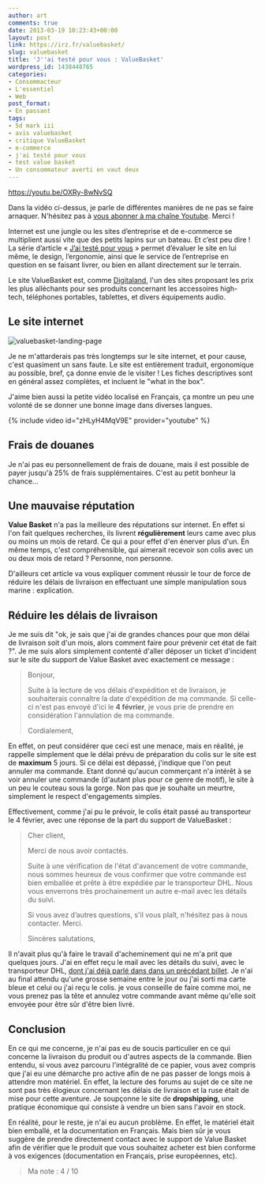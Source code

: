 ```yaml
---
author: art
comments: true
date: 2013-03-19 10:23:43+00:00
layout: post
link: https://irz.fr/valuebasket/
slug: valuebasket
title: 'J''ai testé pour vous : ValueBasket'
wordpress_id: 1438448765
categories:
- Consommacteur
- L'essentiel
- Web
post_format:
- En passant
tags:
- 5d mark iii
- avis valuebasket
- critique ValueBasket
- e-commerce
- j'ai testé pour vous
- test value basket
- Un consommateur averti en vaut deux
---
```


https://youtu.be/OXRy-8wNvSQ

Dans la vidéo ci-dessus, je parle de différentes manières de ne pas se faire arnaquer.  N'hésitez pas à [vous abonner à ma chaîne Youtube](https://www.youtube.com/user/lacostearthur?sub_confirmation=1). Merci !

Internet est une jungle ou les sites d’entreprise et de e-commerce se multiplient aussi vite que des petits lapins sur un bateau. Et c’est peu dire ! La série d’article « [J’ai testé pour vous](https://irz.fr/recherche?q=jai-teste-pour-vous) » permet d’évaluer le site en lui même, le design, l’ergonomie, ainsi que le service de l’entreprise en question en se faisant livrer, ou bien en allant directement sur le terrain.<!-- more -->

Le site ValueBasket est, comme [Digitaland](https://irz.fr/jai-teste-pour-vous-digitaland-mydigitaland), l'un des sites proposant les prix les plus alléchants pour ses produits concernant les accessoires high-tech, téléphones portables, tablettes, et divers équipements audio.



## Le site internet



![valuebasket-landing-page](https://static.irz.fr/2013/02/valuebasket-landing-page.png)

Je ne m'attarderais pas très longtemps sur le site internet, et pour cause, c'est quasiment un sans faute. Le site est entièrement traduit, ergonomique au possible, bref, ça donne envie de le visiter ! Les fiches descriptives sont en général assez complètes, et incluent le "what in the box".

J'aime bien aussi la petite vidéo localisé en Français, ça montre un peu une volonté de se donner une bonne image dans diverses langues.

{% include video id="zHLyH4MqV9E" provider="youtube" %}



## Frais de douanes



Je n'ai pas eu personnellement de frais de douane, mais il est possible de payer jusqu'à 25% de frais supplémentaires. C'est au petit bonheur la chance...



## Une mauvaise réputation



**Value Basket** n'a pas la meilleure des réputations sur internet. En effet si l'on fait quelques recherches, ils livrent **régulièrement** leurs came avec plus ou moins un mois de retard. Ce qui a pour effet d'en énerver plus d'un. En même temps, c'est compréhensible, qui aimerait recevoir son colis avec un ou deux mois de retard ? Personne, non personne.

D'ailleurs cet article va vous expliquer comment réussir le tour de force de réduire les délais de livraison en effectuant une simple manipulation sous marine : explication.



## Réduire les délais de livraison



Je me suis dit "ok, je sais que j'ai de grandes chances pour que mon délai de livraison soit d'un mois, alors comment faire pour prévenir cet état de fait ?". Je me suis alors simplement contenté d'aller déposer un ticket d'incident sur le site du support de Value Basket avec exactement ce message :



<blockquote>Bonjour,

Suite à la lecture de vos délais d'expédition et de livraison, je souhaiterais connaître la date d'expédition de ma commande. Si celle-ci n'est pas envoyé d'ici le **4 février**, je vous prie de prendre en considération l'annulation de ma commande.

Cordialement,</blockquote>



En effet, on peut considérer que ceci est une menace, mais en réalité, je rappelle simplement que le délai prévu de préparation du colis sur le site est de **maximum** 5 jours. Si ce délai est dépassé, j'indique que l'on peut annuler ma commande. Etant donné qu'aucun commerçant n'a intérêt à se voir annuler une commande (d'autant plus pour ce genre de motif), le site à un peu le couteau sous la gorge. Non pas que je souhaite un meurtre, simplement le respect d'engagements simples.

Effectivement, comme j'ai pu le prévoir, le colis était passé au transporteur le 4 février, avec une réponse de la part du support de ValueBasket :



<blockquote>Cher client,

Merci de nous avoir contactés.

Suite à une vérification de l'état d'avancement de votre commande, nous sommes heureux de vous confirmer que votre commande est bien emballée et prête à être expédiée par le transporteur DHL. Nous vous enverrons très prochainement un autre e-mail avec les détails du suivi.

Si vous avez d’autres questions, s'il vous plaît, n'hésitez pas à nous contacter. Merci.

Sincères salutations,</blockquote>



Il n'avait plus qu'à faire le travail d'acheminement qui ne m'a prit que quelques jours. J'ai en effet reçu le mail avec les détails du suivi, avec le transporteur DHL, [dont j'ai déjà parlé dans dans un précédant billet](https://irz.fr/jai-teste-pour-vous-digitaland-mydigitaland). Je n'ai au final attendu qu'une grosse semaine entre le jour ou j'ai sorti ma carte bleue et celui ou j'ai reçu le colis. je vous conseille de faire comme moi, ne vous prenez pas la tête et annulez votre commande avant même qu'elle soit envoyée pour être sûr d'être bien livré.



## Conclusion



En ce qui me concerne, je n'ai pas eu de soucis particulier en ce qui concerne la livraison du produit ou d'autres aspects de la commande. Bien entendu, si vous avez parcouru l'intégralité de ce papier, vous avez compris que j'ai eu une démarche pro active afin de ne pas passer de longs mois à attendre mon matériel. En effet, la lecture des forums au sujet de ce site ne sont pas très élogieux concernant les délais de livraison et la ruse était de mise pour cette aventure. Je soupçonne le site de **dropshipping**, une pratique économique qui consiste à vendre un bien sans l'avoir en stock.

En réalité, pour le reste, je n'ai eu aucun problème. En effet, le matériel était bien emballé, et la documentation en Français. Mais bien sûr je vous suggère de prendre directement contact avec le support de Value Basket afin de vérifier que le produit que vous souhaitez acheter est bien conforme à vos exigences (documentation en Français, prise européennes, etc).



<blockquote>Ma note : 4 / 10</blockquote>




